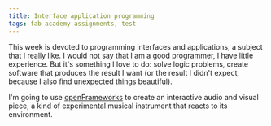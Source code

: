 ```yaml
---
title: Interface application programming
tags: fab-academy-assignments, test
---
```


This week is devoted to programming interfaces and applications, a subject that I really like. I would not say that I am a good programmer, I have little experience. But it's something I love to do: solve logic problems, create software that produces the result I want (or the result I didn't expect, because I also find unexpected things beautiful).

I'm going to use [openFrameworks](https://openframeworks.cc/) to create an interactive audio and visual piece, a kind of experimental musical instrument that reacts to its environment.